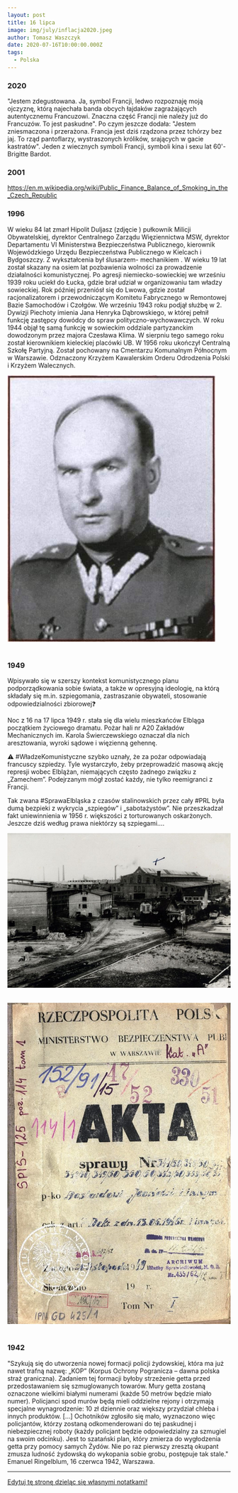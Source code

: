 ```yaml
---
layout: post
title: 16 lipca
image: img/july/inflacja2020.jpeg
author: Tomasz Waszczyk
date: 2020-07-16T10:00:00.000Z
tags:
  - Polska
---
```


### 2020

"Jestem zdegustowana. Ja, symbol Francji, ledwo rozpoznaję moją ojczyznę, którą najechała banda obcych łajdaków zagrażających autentycznemu Francuzowi. Znaczna część Francji nie należy już do Francuzów. To jest paskudne". Po czym jeszcze dodała: "Jestem zniesmaczona i przerażona. Francja jest dziś rządzona przez tchórzy bez jaj. To rząd pantoflarzy, wystraszonych królików, srających w gacie kastratów". Jeden z wiecznych symboli Francji, symboli kina i sexu lat 60'- Brigitte Bardot.

### 2001

https://en.m.wikipedia.org/wiki/Public_Finance_Balance_of_Smoking_in_the_Czech_Republic

### 1996

W wieku 84 lat zmarł Hipolit Duljasz (zdjęcie ) pułkownik Milicji Obywatelskiej, dyrektor Centralnego Zarządu Więziennictwa MSW, dyrektor Departamentu VI Ministerstwa Bezpieczeństwa Publicznego, kierownik Wojewódzkiego Urzędu Bezpieczeństwa Publicznego w Kielcach i Bydgoszczy.
Z wykształcenia był ślusarzem- mechanikiem . W wieku 19 lat został skazany na osiem lat pozbawienia wolności za prowadzenie działalności komunistycznej. Po agresji niemiecko-sowieckiej we wrześniu 1939 roku uciekł do Łucka, gdzie brał udział w organizowaniu tam władzy sowieckiej. Rok później przeniósł się do Lwowa, gdzie został racjonalizatorem i przewodniczącym Komitetu Fabrycznego w Remontowej Bazie Samochodów i Czołgów. We wrześniu 1943 roku podjął służbę w 2. Dywizji Piechoty imienia Jana Henryka Dąbrowskiego, w której pełnił funkcję zastępcy dowódcy do spraw polityczno-wychowawczych. W roku 1944 objął tę samą funkcję w sowieckim oddziale partyzanckim dowodzonym przez majora Czesława Klima. W sierpniu tego samego roku został kierownikiem kieleckiej placówki UB. W 1956 roku ukończył Centralną Szkołę Partyjną.  Został pochowany na Cmentarzu Komunalnym Północnym w Warszawie.
Odznaczony Krzyżem Kawalerskim Orderu Odrodzenia Polski i Krzyżem Walecznych.

<img src="./img/july/duljasz.jpg"><br><br>

### 1949

Wpisywało się w szerszy kontekst komunistycznego planu podporządkowania sobie świata, a także w opresyjną ideologię, na którą składały się m.in. szpiegomania, zastraszanie obywateli, stosowanie odpowiedzialności zbiorowej❓

Noc z 16 na 17 lipca 1949 r. stała się dla wielu mieszkańców Elbląga początkiem życiowego dramatu. Pożar hali nr A20 Zakładów Mechanicznych im. Karola Świerczewskiego oznaczał dla nich aresztowania, wyroki sądowe i więzienną gehennę.

⚠️ #WładzeKomunistyczne szybko uznały, że za pożar odpowiadają francuscy szpiedzy. Tyle wystarczyło, żeby przeprowadzić masową akcję represji wobec Elblążan, niemających często żadnego związku z „Zamechem”. Podejrzanym mógł zostać każdy, nie tylko reemigranci z Francji.

Tak zwana #SprawaElbląska z czasów stalinowskich przez cały #PRL była dumą bezpieki z wykrycia „szpiegów” i „sabotażystów”. Nie przeszkadzał fakt uniewinnienia w 1956 r. większości z torturowanych oskarżonych. Jeszcze dziś według prawa niektórzy są szpiegami....

<img src="./img/july/elblag.jpg"><br><br>

<img src="./img/july/elblag2.jpg"><br><br>

### 1942

"Szykują się do utworzenia nowej formacji policji żydowskiej, która ma już nawet trafną nazwę: „KOP” (Korpus Ochrony Pogranicza – dawna polska straż graniczna). Zadaniem tej formacji byłoby strzeżenie getta przed przedostawaniem się szmuglowanych towarów. Mury getta zostaną oznaczone wielkimi białymi numerami (każde 50 metrów będzie miało numer). Policjanci spod murów będą mieli oddzielne rejony i otrzymają specjalne wynagrodzenie: 10 zł dziennie oraz większy przydział chleba i innych produktów. […] Ochotników zgłosiło się mało, wyznaczono więc policjantów, którzy zostaną odkomenderowani do tej paskudnej i niebezpiecznej roboty (każdy policjant będzie odpowiedzialny za szmugiel na swoim odcinku). Jest to szatański plan, który zmierza do wygłodzenia getta przy pomocy samych Żydów. Nie po raz pierwszy zresztą okupant zmusza ludność żydowską do wykopania sobie grobu, postępuje tak stale."
Emanuel Ringelblum, 16 czerwca 1942, Warszawa.

---

<a href="https://github.com/TomaszWaszczyk/historia.waszczyk.com/edit/master/src/content/july-16.md" target="_blank">Edytuj tę stronę dzieląc się własnymi notatkami!</a>
